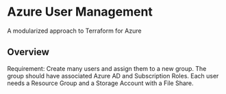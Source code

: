 # Azure User Management

A modularized approach to Terraform for Azure

## Overview

Requirement: Create many users and assign them to a new group. The group should have associated Azure AD and Subscription Roles. Each user needs a Resource Group and a Storage Account with a File Share.
